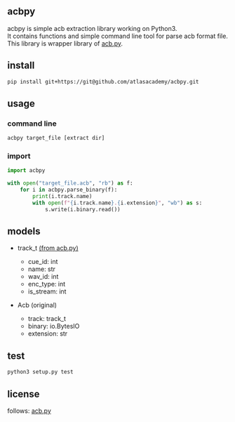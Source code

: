 ## acbpy

acbpy is simple acb extraction library working on Python3.  
It contains functions and simple command line tool for parse acb format file.  
This library is wrapper library of [acb.py](https://github.com/summertriangle-dev/acb.py).  

## install

```bash
pip install git+https://git@github.com/atlasacademy/acbpy.git
```

## usage

### command line

``` bash
acbpy target_file [extract dir]
```

### import

```python
import acbpy

with open("target_file.acb", "rb") as f:
    for i in acbpy.parse_binary(f):
        print(i.track.name)
        with open(f"{i.track.name}.{i.extension}", "wb") as s:
            s.write(i.binary.read())
```

## models

- track_t [(from acb.py)](https://github.com/summertriangle-dev/acb.py/blob/master/acb.py#L300)
    - cue_id: int
    - name: str
    - wav_id: int
    - enc_type: int
    - is_stream: int

- Acb (original)
    - track: track_t
    - binary: io.BytesIO
    - extension: str

## test

```bash
python3 setup.py test
```

## license

follows: [acb.py](/acbpy/acb.py#L2-L45)
